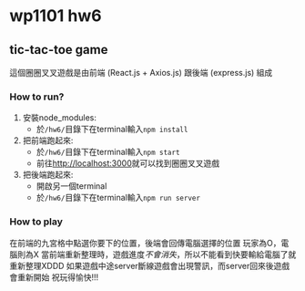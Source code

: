 # wp1101 hw6
## tic-tac-toe game
這個圈圈叉叉遊戲是由前端 (React.js + Axios.js) 跟後端 (express.js) 組成
### How to run?
1. 安裝node_modules:
    * 於`/hw6/`目錄下在terminal輸入`npm install`
2. 把前端跑起來:
    * 於`/hw6/`目錄下在terminal輸入`npm start`
    * 前往[http://localhost:3000](http://localhost:3000)就可以找到圈圈叉叉遊戲
3. 把後端跑起來:
    * 開啟另一個terminal
    * 於`/hw6/`目錄下在terminal輸入`npm run server`

### How to play
在前端的九宮格中點選你要下的位置，後端會回傳電腦選擇的位置
玩家為O，電腦則為X
當前端重新整理時，遊戲進度*不會消失*，所以不能看到快要輸給電腦了就重新整理XDDD
如果遊戲中途server斷線遊戲會出現警訊，而server回來後遊戲會重新開始
祝玩得愉快!!!